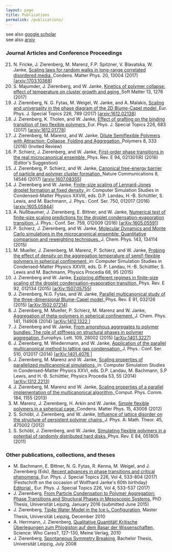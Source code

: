 ```yaml
---
layout: page
title: Publications
permalink: /publications/
---
```

see also <a href="https://scholar.google.de/citations?user=qbTyWP4AAAAJ&hl=de&oi=ao">google scholar</a><br>
see also <a href="https://arxiv.org/a/zierenberg_j_1.html">arxiv</a><br>
<h3>Journal Articles and Conference Proceedings</h3>
<ol reversed>
<listpub>
  <li> N. Fricke, J. Zierenberg, M. Marenz, F.P. Spitzner, V. Blavatska, W. Janke,
       <pubtitle><a href="http://www.icmp.lviv.ua/journal/zbirnyk.89/13004/abstract.html">
       Scaling laws for random walks in long-range correlated disordered media,
       </a></pubtitle>
       <journal> Condens. Matter Phys.</journal> 20, 13004 (2017)
       [<a href="https://arxiv.org/abs/1703.10368">arxiv:1703.10368</a>]
  </li>
  <li> S. Majumder, J. Zierenberg, and W. Janke,
       <pubtitle><a href="http://pubs.rsc.org/en/content/articlehtml/2017/sm/c6sm02197b">
       Kinetics of polymer collapse: effect of temperature on cluster growth and aging,
       </a></pubtitle>
       <journal>Soft Matter</journal> 13, 1276 (2017) 
  </li>
  <li> J. Zierenberg, N. G. Fytas, M. Weigel, W. Janke, and A. Malakis,
       <pubtitle><a href="http://link.springer.com/article/10.1140/epjst/e2016-60337-x">
       Scaling and universality in the phase diagram of the 2D Blume-Capel model,
       </a></pubtitle>
       <journal>Eur. Phys. J. Special Topics </journal>
       226, 789 (2017)
       [<a href="https://arxiv.org/abs/1612.02138">arxiv:1612.02138</a>]
  </li>
  <li> J. Zierenberg, K. Tholen, and W. Janke,
       <pubtitle><a href="http://rdcu.be/qEYi">
       Effect of grafting on the binding transition of two flexible polymers,
       </a></pubtitle>
       <journal>Eur. Phys. J. Special Topics</journal>
       226, 683 (2017)
       [<a href="https://arxiv.org/abs/1612.01778">arxiv:1612.01778</a>]
  </li>
  <li> J. Zierenberg, M. Marenz, and W. Janke,
       <pubtitle><a href="http://www.mdpi.com/2073-4360/8/9/333">
       Dilute Semiflexible Polymers with Attraction: Collapse, Folding and Aggregation,
       </a></pubtitle>
       <journal>Polymers</journal>
       8, 333 (2016)
       (Invited Review)
  </li>
  <li> P. Schierz, J. Zierenberg, and W. Janke,
       <pubtitle><a href="http://journals.aps.org/pre/abstract/10.1103/PhysRevE.94.021301">
       First-order phase transitions in the real microcanonical ensemble,
       </a></pubtitle>
       <journal>Phys. Rev. E</journal>
       94, 021301(R) (2016) 
       (Editor&#039;s Suggestion)
  </li>
  <li> J. Zierenberg, P. Schierz, and W. Janke,
       <pubtitle><a href="http://rdcu.be/pCFC">
       Canonical free-energy barrier of particle and polymer cluster formation,
       </a></pubtitle>
       <journal>Nature Communications</journal>
       8, 14546 (2017)
       [<a href="http://arxiv.org/abs/1607.08355">arxiv:1607.08355</a>]
  </li>
  <li> J. Zierenberg and W. Janke,
       <pubtitle><a href="http://iopscience.iop.org/article/10.1088/1742-6596/750/1/012017">
       Finite-size scaling of Lennard-Jones droplet formation at fixed density,
       </a></pubtitle>
       in: Computer Simulation Studies in Condensed-Matter Physics XXVIII, eds. D.P. Landau, H.-B. Schüttler, S. Lewis, and M. Bachmann,
       <journal>J. Phys.: Conf. Ser.</journal>
       750, 012017 (2016) 
       [<a href="http://arxiv.org/abs/1605.05844">arxiv:1605.05844</a>]
  </li>
  <li> A. Nußbaumer, J. Zierenberg, E. Bittner, and W. Janke, 
       <pubtitle><a href="http://iopscience.iop.org/article/10.1088/1742-6596/759/1/012009">
       Numerical test of finite-size scaling predictions for the droplet condensation-evaporation transition,
       </a></pubtitle>
       <journal>J. Phys.: Conf. Ser.</journal>
       759, 012009 (2016)
       [<a href="http://arxiv.org/abs/1605.05591">arXiv:1605.05591</a>]
  </li>
  <li> P. Schierz, J. Zierenberg, and W. Janke,
       <pubtitle> <a href="http://scitation.aip.org/content/aip/journal/jcp/143/13/10.1063/1.4931484">
       Molecular Dynamics and Monte Carlo simulations in the microcanonical ensemble: Quantitative comparison and reweighting techniques,
       </a></pubtitle>
       <journal>J. Chem. Phys.</journal>
       143, 134114 (2015)
  </li>
  <li> M. Mueller, J. Zierenberg, M. Marenz, P. Schierz, and W. Janke,
       <pubtitle><a href="http://www.sciencedirect.com/science/article/pii/S1875389215007257">
       Probing the effect of density on the aggregation temperature of semif-flexible polymers in spherical confinement,
       </a></pubtitle>
       in: Computer Simulation Studies in Condensed-Matter Physics XXVIII, eds. D. P. Landau, H.-B. Schüttler, S. Lewis and M. Bachmann,
       <journal>Physics Procedia</journal>
       68, 95 (2015)
  </li>
  <li> J. Zierenberg and W. Janke,
       <pubtitle><a href="http://journals.aps.org/pre/abstract/10.1103/PhysRevE.92.012134">
       Exploring different regimes in finite-size scaling of the droplet condensation-evaporation transition,
       </a></pubtitle>
       <journal>Phys. Rev. E</journal>
       92, 012134 (2015) 
       [<a href="http://arxiv.org/abs/1507.05755">arXiv:1507.05755</a>]
  </li>
  <li> J. Zierenberg, N.G. Fytas, and W. Janke,
       <pubtitle><a href="http://journals.aps.org/pre/abstract/10.1103/PhysRevE.91.032126">
       Parallel multicanonical study of the three-dimensional Blume-Capel model,
       </a></pubtitle>
       <journal>Phys. Rev. E</journal>
       91, 032126 (2015) 
       [<a href="http://arxiv.org/abs/1502.07214">arXiv:1502.07214</a>]
  </li>
  <li> J. Zierenberg, M. Mueller, P. Schierz, M. Marenz and W. Janke,
       <pubtitle><a href="http://scitation.aip.org/content/aip/journal/jcp/141/11/10.1063/1.4893307">
       Aggregation of theta-polymers in spherical confinement,
       </a></pubtitle>
       <journal>J. Chem. Phys.</journal>
       141, 114908 (2014) 
       [<a href="http://arxiv.org/abs/1412.1322">arXiv:1412.1322 </a>]
  </li>
  <li> J. Zierenberg and W. Janke,
       <pubtitle><a href="http://iopscience.iop.org/0295-5075/109/2/28002/">
       From amorphous aggregates to polymer bundles: The role of stiffness on structural phases in polymer aggregation,
       </a></pubtitle>
       <journal>Europhys. Lett.</journal>
       109, 28002 (2015) 
       [<a href="http://arxiv.org/abs/1401.3227">arXiv:1401.3227</a>]
  </li>
  <li> J. Zierenberg, M. Wiedenmann, and W. Janke,
       <pubtitle><a href="http://dx.doi.org/10.1088/1742-6596/510/1/012017">
       Application of the parallel multicanonical method to lattice gas condensation,
       </a></pubtitle>
       <journal>J. Phys.: Conf. Ser.</journal>
       510, 012017 (2014)
       [<a href="http://arxiv.org/abs/1401.4076">arXiv:1401.4076 </a>]
  </li>
  <li> J. Zierenberg, M. Marenz and W. Janke,
       <pubtitle> <a href="http://www.sciencedirect.com/science/article/pii/S1875389214000376">
       Scaling properties of parallelized multicanonical simulations,
       </a></pubtitle>
       in: Computer Simulation Studies in Condensed-Matter Physics XXVI, eds. D.P. Landau, M. Bachmann, S.P Lewis, and H.-B. Schüttler,
       <journal>Physics Procedia</journal> 53, 55 (2014)
       [<a href="http://arxiv.org/abs/1312.2213">arXiv:1312.2213</a>]
  </li>
  <li> J. Zierenberg, M. Marenz and W. Janke,
       <pubtitle><a href="http://www.sciencedirect.com/science/article/pii/S001046551200402X">
       Scaling properties of a parallel implementation of the multicanonical algorithm,
       </a></pubtitle>
       <journal>Comput. Phys. Comm.</journal>
       184, 1155 (2013) 
  </li>
  <li> M. Marenz, J. Zierenberg, H. Arkin and W. Janke,
       <pubtitle><a href="http://arxiv.org/abs/1212.6144">
       Simple flexible polymers in a spherical cage,
       </a></pubtitle>
       <journal>Condens. Matter Phys.</journal>
       15, 43008 (2012)
  </li>
  <li> S. Schöbl, J. Zierenberg, and W. Janke,
       <pubtitle><a href="http://iopscience.iop.org/1751-8121/45/47/475002">
       Influence of lattice disorder on the structure of persistent polymer chains,
       </a></pubtitle>
       <journal>J. Phys. A: Math. Theor.</journal>
       45, 475002 (2012)
  </li>
  <li> S. Schöbl, J. Zierenberg, and W. Janke,
       <pubtitle><a href="http://pre.aps.org/abstract/PRE/v84/i5/e051805">
       Simulating flexible polymers in a potential of randomly distributed hard disks,
       </a></pubtitle>
       <journal>Phys. Rev. E</journal>
       84, 051805 (2011)
  </li>
</listpub>
</ol>

<h3>Other publications, collections, and theses</h3>
<ul>
  <listpub>
  <li> M. Bachmann, E. Bittner, N. G. Fytas, R. Kenna, M. Weigel, and J. Zierenberg (Eds),
       <pubtitle><a href="http://link.springer.com/journal/11734/226/4/page/1">
       Recent advances in phase transitions and critical phenomena,
       </a></pubtitle>
       <journal>Eur. Phys. J. Special Topics </journal>
       226, Vol 4, 533-804 (2017) <br>
       (Festschrift on the occasion of Wolfhard Janke&#039;s 60th birthday)<br>
       <a href="http://link.springer.com/article/10.1140/epjst/e2017-70019-3"> Editorial </a>, 
       <journal>Eur. Phys. J. Special Topics </journal>
       226, Vol 4, 533-537 (2017) <br>
  </li>
  <li> J. Zierenberg, 
      <pubtitle><a href="http://nbn-resolving.de/urn:nbn:de:bsz:15-qucosa-197255">
      From Particle Condensation to Polymer Aggregation: Phase Transitions and Structural Phases in Mesoscopic Systems,</a></pubtitle>
      PhD Thesis, Universit&auml;t Leipzig, January 2016 (submitted June 2015)
                <!--[<a href="./work/zierenberg_phd.pdf">pdf</a>]-->
  </li>
	<li> J. Zierenberg, 
	     <pubtitle><a href="">Tip4p Water Model in the Ice I<sub>h</sub> Configuration</a></pubtitle>, 
	     Master Thesis, Universit&auml;t Leipzig, December 2010
                <!-- [<a href="./work/zierenberg_iceTip4p.pdf">pdf</a>]-->
  </li>
	<li> A. Herrmann, J. Zierenberg,
	   <pubtitle><a href="">Qualitative Quantit&auml;t! Kritische &Uuml;berlegungen zum Phlogiston auf dem Basar der Wissenschaften, </a></pubtitle> 
	   Science: Who Cares?, 127-130, Meine Verlag, 2010
  </li>
	<li>J. Zierenberg, 
	    <pubtitle><a href="">Spontaneous Symmetry Breaking</a></pubtitle>, 
	    Bachelor Thesis, Universit&auml;t Leipzig, July 2008
          <!--[<a href="./work/zierenberg_spontaneousSymmetryBreaking.pdf">pdf</a>]-->
  </li>
  </listpub>
</ul>
